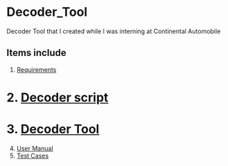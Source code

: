 # Decoder_Tool

Decoder Tool that I created while I was interning at Continental Automobile 

## Items include
1. [Requirements](/Requirements.xlsx)

# 2. [Decoder script](/decoder.py)
# 3. [Decoder Tool](/Decoder.exe)
4. [User Manual]()
5. [Test Cases]()

